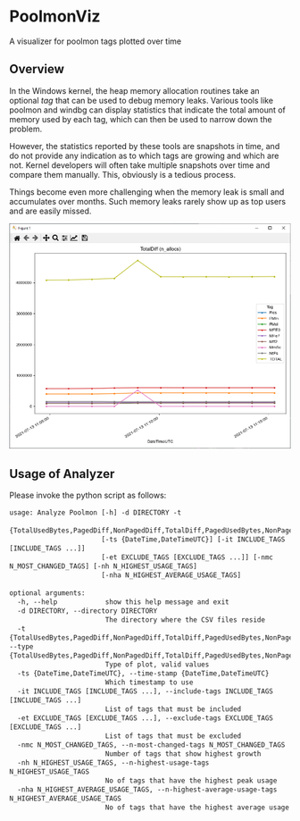 # PoolmonViz
A visualizer for poolmon tags plotted over time

## Overview
In the Windows kernel, the heap memory allocation routines take an optional *tag* that can be used to debug memory leaks. Various tools like poolmon and windbg can display statistics that indicate the total amount of memory used by each tag, which can then be used to narrow down the problem.

However, the statistics reported by these tools are snapshots in time, and do not provide any indication as to which tags are growing and which are not. Kernel developers will often take multiple snapshots over time and compare them manually. This, obviously is a tedious process.

Things become even more challenging when the memory leak is small and accumulates over months. Such memory leaks rarely show up as top users and are easily missed.


![Screenshot](images/Screenshot_1.PNG)

## Usage of Analyzer
Please invoke the python script as follows:

```
usage: Analyze Poolmon [-h] -d DIRECTORY -t
                       {TotalUsedBytes,PagedDiff,NonPagedDiff,TotalDiff,PagedUsedBytes,NonPagedUsedBytes}
                       [-ts {DateTime,DateTimeUTC}] [-it INCLUDE_TAGS [INCLUDE_TAGS ...]]
                       [-et EXCLUDE_TAGS [EXCLUDE_TAGS ...]] [-nmc N_MOST_CHANGED_TAGS] [-nh N_HIGHEST_USAGE_TAGS]
                       [-nha N_HIGHEST_AVERAGE_USAGE_TAGS]

optional arguments:
  -h, --help            show this help message and exit
  -d DIRECTORY, --directory DIRECTORY
                        The directory where the CSV files reside
  -t {TotalUsedBytes,PagedDiff,NonPagedDiff,TotalDiff,PagedUsedBytes,NonPagedUsedBytes}, --type {TotalUsedBytes,PagedDiff,NonPagedDiff,TotalDiff,PagedUsedBytes,NonPagedUsedBytes}
                        Type of plot, valid values
  -ts {DateTime,DateTimeUTC}, --time-stamp {DateTime,DateTimeUTC}
                        Which timestamp to use
  -it INCLUDE_TAGS [INCLUDE_TAGS ...], --include-tags INCLUDE_TAGS [INCLUDE_TAGS ...]
                        List of tags that must be included
  -et EXCLUDE_TAGS [EXCLUDE_TAGS ...], --exclude-tags EXCLUDE_TAGS [EXCLUDE_TAGS ...]
                        List of tags that must be excluded
  -nmc N_MOST_CHANGED_TAGS, --n-most-changed-tags N_MOST_CHANGED_TAGS
                        Number of tags that show highest growth
  -nh N_HIGHEST_USAGE_TAGS, --n-highest-usage-tags N_HIGHEST_USAGE_TAGS
                        No of tags that have the highest peak usage
  -nha N_HIGHEST_AVERAGE_USAGE_TAGS, --n-highest-average-usage-tags N_HIGHEST_AVERAGE_USAGE_TAGS
                        No of tags that have the highest average usage
```



